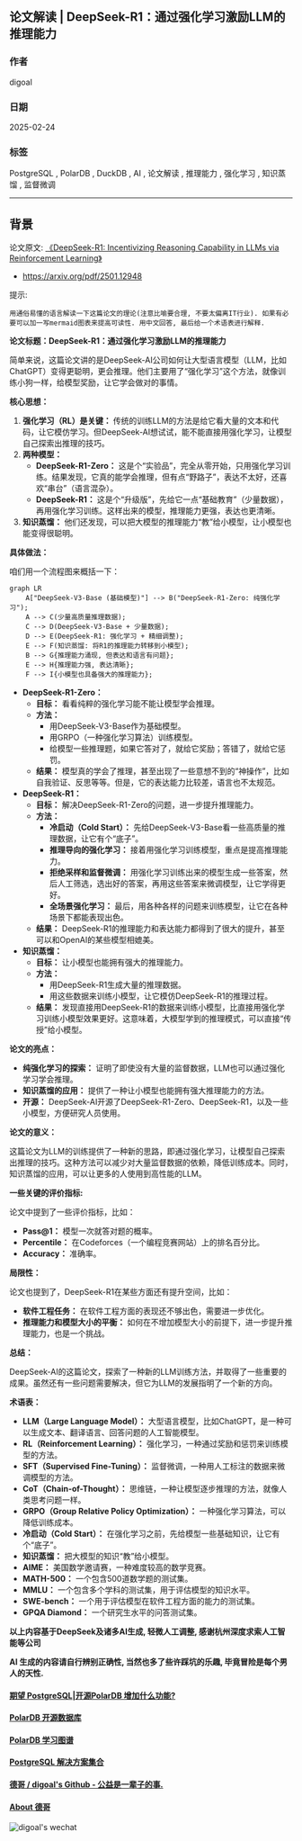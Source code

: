 ## 论文解读 | DeepSeek-R1：通过强化学习激励LLM的推理能力   
            
### 作者            
digoal            
            
### 日期            
2025-02-24            
            
### 标签            
PostgreSQL , PolarDB , DuckDB , AI , 论文解读 , 推理能力 , 强化学习 , 知识蒸馏 , 监督微调   
            
----            
            
## 背景   
论文原文: [《DeepSeek-R1: Incentivizing Reasoning Capability in LLMs via Reinforcement Learning》](2501.12948v1.pdf)  
- https://arxiv.org/pdf/2501.12948    
    
提示:  
```
用通俗易懂的语言解读一下这篇论文的理论(注意比喻要合理, 不要太偏离IT行业). 如果有必要可以加一写mermaid图表来提高可读性. 用中文回答, 最后给一个术语表进行解释. 
```
   
**论文标题：DeepSeek-R1：通过强化学习激励LLM的推理能力**  
  
简单来说，这篇论文讲的是DeepSeek-AI公司如何让大型语言模型（LLM，比如ChatGPT）变得更聪明，更会推理。他们主要用了“强化学习”这个方法，就像训练小狗一样，给模型奖励，让它学会做对的事情。  
  
**核心思想：**  
  
1.  **强化学习（RL）是关键：** 传统的训练LLM的方法是给它看大量的文本和代码，让它模仿学习。但DeepSeek-AI想试试，能不能直接用强化学习，让模型自己探索出推理的技巧。  
2.  **两种模型：**  
    *   **DeepSeek-R1-Zero：** 这是个“实验品”，完全从零开始，只用强化学习训练。结果发现，它真的能学会推理，但有点“野路子”，表达不太好，还喜欢“串台”（语言混杂）。  
    *   **DeepSeek-R1：** 这是个“升级版”，先给它一点“基础教育”（少量数据），再用强化学习训练。这样出来的模型，推理能力更强，表达也更清晰。  
3.  **知识蒸馏：** 他们还发现，可以把大模型的推理能力“教”给小模型，让小模型也能变得很聪明。  
  
**具体做法：**  
  
咱们用一个流程图来概括一下：  
  
```mermaid  
graph LR
    A["DeepSeek-V3-Base (基础模型)"] --> B("DeepSeek-R1-Zero: 纯强化学习");
    A --> C(少量高质量推理数据);
    C --> D(DeepSeek-V3-Base + 少量数据);
    D --> E(DeepSeek-R1: 强化学习 + 精细调整);
    E --> F(知识蒸馏: 将R1的推理能力转移到小模型);
    B --> G{推理能力涌现, 但表达和语言有问题};
    E --> H{推理能力强, 表达清晰};
    F --> I{小模型也具备强大的推理能力};
```  
  
*   **DeepSeek-R1-Zero：**  
    *   **目标：** 看看纯粹的强化学习能不能让模型学会推理。  
    *   **方法：**  
        *   用DeepSeek-V3-Base作为基础模型。  
        *   用GRPO（一种强化学习算法）训练模型。  
        *   给模型一些推理题，如果它答对了，就给它奖励；答错了，就给它惩罚。  
    *   **结果：** 模型真的学会了推理，甚至出现了一些意想不到的“神操作”，比如自我验证、反思等等。但是，它的表达能力比较差，语言也不太规范。  
*   **DeepSeek-R1：**  
    *   **目标：** 解决DeepSeek-R1-Zero的问题，进一步提升推理能力。  
    *   **方法：**  
        *   **冷启动（Cold Start）：** 先给DeepSeek-V3-Base看一些高质量的推理数据，让它有个“底子”。  
        *   **推理导向的强化学习：** 接着用强化学习训练模型，重点是提高推理能力。  
        *   **拒绝采样和监督微调：** 用强化学习训练出来的模型生成一些答案，然后人工筛选，选出好的答案，再用这些答案来微调模型，让它学得更好。  
        *   **全场景强化学习：** 最后，用各种各样的问题来训练模型，让它在各种场景下都能表现出色。  
    *   **结果：** DeepSeek-R1的推理能力和表达能力都得到了很大的提升，甚至可以和OpenAI的某些模型相媲美。  
*   **知识蒸馏：**  
    *   **目标：** 让小模型也能拥有强大的推理能力。  
    *   **方法：**  
        *   用DeepSeek-R1生成大量的推理数据。  
        *   用这些数据来训练小模型，让它模仿DeepSeek-R1的推理过程。  
    *   **结果：** 发现直接用DeepSeek-R1的数据来训练小模型，比直接用强化学习训练小模型效果更好。这意味着，大模型学到的推理模式，可以直接“传授”给小模型。  
  
**论文的亮点：**  
  
*   **纯强化学习的探索：** 证明了即使没有大量的监督数据，LLM也可以通过强化学习学会推理。  
*   **知识蒸馏的应用：** 提供了一种让小模型也能拥有强大推理能力的方法。  
*   **开源：** DeepSeek-AI开源了DeepSeek-R1-Zero、DeepSeek-R1，以及一些小模型，方便研究人员使用。  
  
**论文的意义：**  
  
这篇论文为LLM的训练提供了一种新的思路，即通过强化学习，让模型自己探索出推理的技巧。这种方法可以减少对大量监督数据的依赖，降低训练成本。同时，知识蒸馏的应用，可以让更多的人使用到高性能的LLM。  
  
**一些关键的评价指标:**  
  
论文中提到了一些评价指标，比如：  
  
*   **Pass@1：** 模型一次就答对题的概率。  
*   **Percentile：** 在Codeforces（一个编程竞赛网站）上的排名百分比。  
*   **Accuracy：** 准确率。  
  
**局限性：**  
  
论文也提到了，DeepSeek-R1在某些方面还有提升空间，比如：  
  
*   **软件工程任务：** 在软件工程方面的表现还不够出色，需要进一步优化。  
*   **推理能力和模型大小的平衡：** 如何在不增加模型大小的前提下，进一步提升推理能力，也是一个挑战。  
  
**总结：**  
  
DeepSeek-AI的这篇论文，探索了一种新的LLM训练方法，并取得了一些重要的成果。虽然还有一些问题需要解决，但它为LLM的发展指明了一个新的方向。  
  
**术语表：**  
  
*   **LLM（Large Language Model）：** 大型语言模型，比如ChatGPT，是一种可以生成文本、翻译语言、回答问题的人工智能模型。  
*   **RL（Reinforcement Learning）：** 强化学习，一种通过奖励和惩罚来训练模型的方法。  
*   **SFT（Supervised Fine-Tuning）：** 监督微调，一种用人工标注的数据来微调模型的方法。  
*   **CoT（Chain-of-Thought）：** 思维链，一种让模型逐步推理的方法，就像人类思考问题一样。  
*   **GRPO（Group Relative Policy Optimization）：** 一种强化学习算法，可以降低训练成本。  
*   **冷启动（Cold Start）：** 在强化学习之前，先给模型一些基础知识，让它有个“底子”。  
*   **知识蒸馏：** 把大模型的知识“教”给小模型。  
*   **AIME：** 美国数学邀请赛，一种难度较高的数学竞赛。  
*   **MATH-500：** 一个包含500道数学题的测试集。  
*   **MMLU：** 一个包含多个学科的测试集，用于评估模型的知识水平。  
*   **SWE-bench：** 一个用于评估模型在软件工程方面的能力的测试集。  
*   **GPQA Diamond：** 一个研究生水平的问答测试集。  
  
<b> 以上内容基于DeepSeek及诸多AI生成, 轻微人工调整, 感谢杭州深度求索人工智能等公司 </b>       
     
<b> AI 生成的内容请自行辨别正确性, 当然也多了些许踩坑的乐趣, 毕竟冒险是每个男人的天性. </b>     
    
  
#### [期望 PostgreSQL|开源PolarDB 增加什么功能?](https://github.com/digoal/blog/issues/76 "269ac3d1c492e938c0191101c7238216")
  
  
#### [PolarDB 开源数据库](https://openpolardb.com/home "57258f76c37864c6e6d23383d05714ea")
  
  
#### [PolarDB 学习图谱](https://www.aliyun.com/database/openpolardb/activity "8642f60e04ed0c814bf9cb9677976bd4")
  
  
#### [PostgreSQL 解决方案集合](../201706/20170601_02.md "40cff096e9ed7122c512b35d8561d9c8")
  
  
#### [德哥 / digoal's Github - 公益是一辈子的事.](https://github.com/digoal/blog/blob/master/README.md "22709685feb7cab07d30f30387f0a9ae")
  
  
#### [About 德哥](https://github.com/digoal/blog/blob/master/me/readme.md "a37735981e7704886ffd590565582dd0")
  
  
![digoal's wechat](../pic/digoal_weixin.jpg "f7ad92eeba24523fd47a6e1a0e691b59")
  
